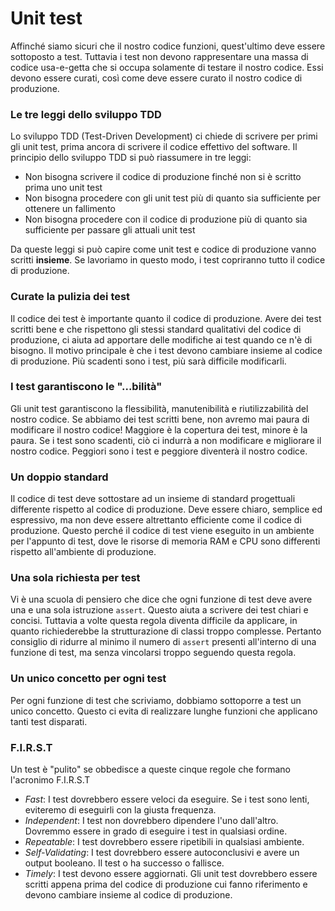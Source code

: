 # Unit test

Affinché siamo sicuri che il nostro codice funzioni, quest'ultimo deve essere sottoposto a test. Tuttavia i test non devono rappresentare una massa di codice usa-e-getta che si occupa solamente di testare il nostro codice. Essi devono essere curati, così come deve essere curato il nostro codice di produzione.

### Le tre leggi dello sviluppo TDD

Lo sviluppo TDD \(Test-Driven Development\) ci chiede di scrivere per primi gli unit test, prima ancora di scrivere il codice effettivo del software. Il principio dello sviluppo TDD si può riassumere in tre leggi:

* Non bisogna scrivere il codice di produzione finché non si è scritto prima uno unit test
* Non bisogna procedere con gli unit test più di quanto sia sufficiente per ottenere un fallimento
* Non bisogna procedere con il codice di produzione più di quanto sia sufficiente per passare gli attuali unit test

Da queste leggi si può capire come unit test e codice di produzione vanno scritti **insieme**. Se lavoriamo in questo modo, i test copriranno tutto il codice di produzione.

### Curate la pulizia dei test

Il codice dei test è importante quanto il codice di produzione. Avere dei test scritti bene e che rispettono gli stessi standard qualitativi del codice di produzione, ci aiuta ad apportare delle modifiche ai test quando ce n'è di bisogno. Il motivo principale è che i test devono cambiare insieme al codice di produzione. Più scadenti sono i test, più sarà difficile modificarli.

### I test garantiscono le "...bilità"

Gli unit test garantiscono la flessibilità, manutenibilità e riutilizzabilità del nostro codice. Se abbiamo dei test scritti bene, non avremo mai paura di modificare il nostro codice! Maggiore è la copertura dei test, minore è la paura. Se i test sono scadenti, ciò ci indurrà a non modificare e migliorare il nostro codice. Peggiori sono i test e peggiore diventerà il nostro codice.

### Un doppio standard

Il codice di test deve sottostare ad un insieme di standard progettuali differente rispetto al codice di produzione. Deve essere chiaro, semplice ed espressivo, ma non deve essere altrettanto efficiente come il codice di produzione. Questo perché il codice di test viene eseguito in un ambiente per l'appunto di test, dove le risorse di memoria RAM e CPU sono differenti rispetto all'ambiente di produzione.

### Una sola richiesta per test

Vi è una scuola di pensiero che dice che ogni funzione di test deve avere una e una sola istruzione `assert`. Questo aiuta a scrivere dei test chiari e concisi. Tuttavia a volte questa regola diventa difficile da applicare, in quanto richiederebbe la strutturazione di classi troppo complesse. Pertanto consiglio di ridurre al minimo il numero di `assert` presenti all'interno di una funzione di test, ma senza vincolarsi troppo seguendo questa regola.

### Un unico concetto per ogni test

Per ogni funzione di test che scriviamo, dobbiamo sottoporre a test un unico concetto. Questo ci evita di realizzare lunghe funzioni che applicano tanti test disparati.

### F.I.R.S.T

Un test è "pulito" se obbedisce a queste cinque regole che formano l'acronimo F.I.R.S.T

* _Fast_: I test dovrebbero essere veloci da eseguire. Se i test sono lenti, eviteremo di eseguirli con la giusta frequenza.
* _Independent_: I test non dovrebbero dipendere l'uno dall'altro. Dovremmo essere in grado di eseguire i test in qualsiasi ordine.
* _Repeatable_: I test dovrebbero essere ripetibili in qualsiasi ambiente.
* _Self-Validating_: I test dovrebbero essere autoconclusivi e avere un output booleano. Il test o ha successo o fallisce.
* _Timely_: I test devono essere aggiornati. Gli unit test dovrebbero essere scritti appena prima del codice di produzione cui fanno riferimento e devono cambiare insieme al codice di produzione.

